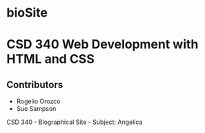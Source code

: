 # bioSite
# CSD 340 Web Development with HTML and CSS
## Contributors
* Rogelio Orozco
* Sue Sampson


CSD 340 - Biographical Site - Subject: Angelica
